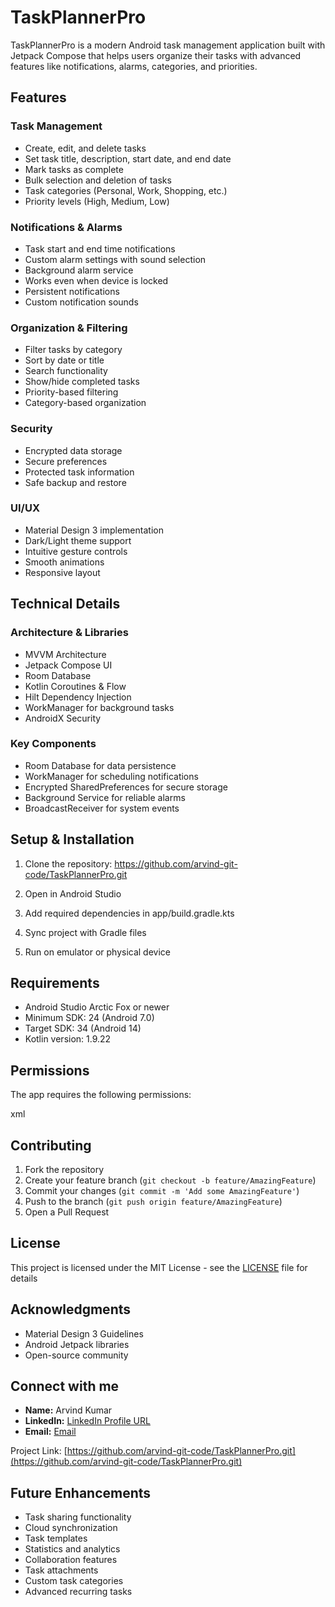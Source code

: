 # TaskPlannerPro

TaskPlannerPro is a modern Android task management application built with Jetpack Compose that helps users organize their tasks with advanced features like notifications, alarms, categories, and priorities.

## Features

### Task Management
- Create, edit, and delete tasks
- Set task title, description, start date, and end date
- Mark tasks as complete
- Bulk selection and deletion of tasks
- Task categories (Personal, Work, Shopping, etc.)
- Priority levels (High, Medium, Low)

### Notifications & Alarms
- Task start and end time notifications
- Custom alarm settings with sound selection
- Background alarm service
- Works even when device is locked
- Persistent notifications
- Custom notification sounds

### Organization & Filtering
- Filter tasks by category
- Sort by date or title
- Search functionality
- Show/hide completed tasks
- Priority-based filtering
- Category-based organization

### Security
- Encrypted data storage
- Secure preferences
- Protected task information
- Safe backup and restore

### UI/UX
- Material Design 3 implementation
- Dark/Light theme support
- Intuitive gesture controls
- Smooth animations
- Responsive layout

## Technical Details

### Architecture & Libraries
- MVVM Architecture
- Jetpack Compose UI
- Room Database
- Kotlin Coroutines & Flow
- Hilt Dependency Injection
- WorkManager for background tasks
- AndroidX Security

### Key Components
- Room Database for data persistence
- WorkManager for scheduling notifications
- Encrypted SharedPreferences for secure storage
- Background Service for reliable alarms
- BroadcastReceiver for system events

## Setup & Installation

1. Clone the repository: 
https://github.com/arvind-git-code/TaskPlannerPro.git


2. Open in Android Studio

3. Add required dependencies in app/build.gradle.kts

4. Sync project with Gradle files

5. Run on emulator or physical device

## Requirements
- Android Studio Arctic Fox or newer
- Minimum SDK: 24 (Android 7.0)
- Target SDK: 34 (Android 14)
- Kotlin version: 1.9.22

## Permissions
The app requires the following permissions:

xml
<uses-permission android:name="android.permission.POST_NOTIFICATIONS" />
<uses-permission android:name="android.permission.SCHEDULE_EXACT_ALARM" />
<uses-permission android:name="android.permission.USE_EXACT_ALARM" />
<uses-permission android:name="android.permission.READ_EXTERNAL_STORAGE" />
<uses-permission android:name="android.permission.READ_MEDIA_AUDIO" />
<uses-permission android:name="android.permission.VIBRATE" />
<uses-permission android:name="android.permission.WAKE_LOCK" />
<uses-permission android:name="android.permission.RECEIVE_BOOT_COMPLETED" />
<uses-permission android:name="android.permission.FOREGROUND_SERVICE" />



## Contributing
1. Fork the repository
2. Create your feature branch (`git checkout -b feature/AmazingFeature`)
3. Commit your changes (`git commit -m 'Add some AmazingFeature'`)
4. Push to the branch (`git push origin feature/AmazingFeature`)
5. Open a Pull Request

## License
This project is licensed under the MIT License - see the [LICENSE](LICENSE) file for details

## Acknowledgments
- Material Design 3 Guidelines
- Android Jetpack libraries
- Open-source community

## Connect with me

- **Name:** Arvind Kumar
- **LinkedIn:** [LinkedIn Profile URL](https://www.linkedin.com/in/arvind-kumar-a8b591221/)
- **Email:** [Email](mailto:arvindkumarlbsmca@gmail.com)

Project Link: [https://github.com/arvind-git-code/TaskPlannerPro.git](https://github.com/arvind-git-code/TaskPlannerPro.git)

## Future Enhancements
- Task sharing functionality
- Cloud synchronization
- Task templates
- Statistics and analytics
- Collaboration features
- Task attachments
- Custom task categories
- Advanced recurring tasks
